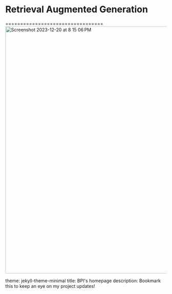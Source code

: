 # Retrieval Augmented Generation
=================================
<img width="772" alt="Screenshot 2023-12-20 at 8 15 06 PM" src="https://github.com/knijesh/RagBPI/assets/8414621/54e2dc72-49f3-423e-b858-f7c8dcdfb7d9">

theme: jekyll-theme-minimal
title: BPI's homepage
description: Bookmark this to keep an eye on my project updates!
